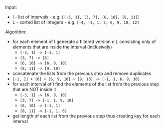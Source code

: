 Input:

- I - list of intervals - e.g. `[[-3, 1], [3, 7], [6, 10], [8, 11]]`
- L - sorted list of integers - e.g. `[-4, -1, 1, 2, 6, 9, 10, 12]`

Algorithm:

- for each element of I generate a flitered version o L consisting only of elements that are inside the interval (inclusively)
  - `[-3, 1] -> [-1, 1]`
  - `[3, 7] -> [6]`
  - `[6, 10] -> [6, 9, 10]`
  - `[8, 11] -> [9, 10]`
- concatenate the lists from the previous step and remove duplicates
 - `[-1, 1] + [6] + [6, 9, 10] + [9, 10] -> [-1, 1, 6, 9, 10]`
- for each interval of I find the elements of the list from the previous step that are NOT inside it
  - `[-3, 1] -> [6, 9, 10]`
  - `[3, 7] -> [-1, 1, 9, 10]`
  - `[6, 10] -> [-1, 1]`
  - `[8, 11] -> [-1, 1, 6]`
- get length of each list from the previous step thus creating key for each interval